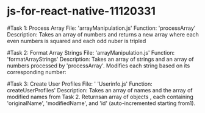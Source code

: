 # js-for-react-native-11120331
#Task 1: Process Array
File: 'arrayManipulation.js'
Function: 'processArray'
Description: Takes an array of numbers and returns a new array where each even numbers is squared and each odd nuber is tripled

#Task 2: Format Array Strings
File: 'arrayManipulation.js'
Function: 'formatArrayStrings'
Description: Takes an array of strings and an array of numbers processed by 'processArray'. Modifies each string based on its corresponding number:

#Task 3: Create  User Profiles
File: '  'Userinfo.js'
Function: createUserProfiles'
Description: Takes an array of names and the array of modified names from Task 2. Returnsan array of objects , each containing 'originalName', 'modifiedName', and 'id' (auto-incremented starting from1).
